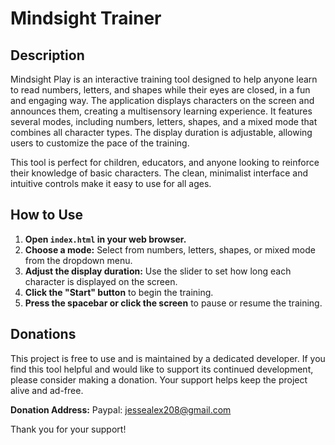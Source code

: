 # Mindsight Trainer

## Description

Mindsight Play is an interactive training tool designed to help anyone learn to read numbers, letters, and shapes while their eyes are closed, in a fun and engaging way. The application displays characters on the screen and announces them, creating a multisensory learning experience. It features several modes, including numbers, letters, shapes, and a mixed mode that combines all character types. The display duration is adjustable, allowing users to customize the pace of the training.

This tool is perfect for children, educators, and anyone looking to reinforce their knowledge of basic characters. The clean, minimalist interface and intuitive controls make it easy to use for all ages.

## How to Use

1.  **Open `index.html` in your web browser.**
2.  **Choose a mode:** Select from numbers, letters, shapes, or mixed mode from the dropdown menu.
3.  **Adjust the display duration:** Use the slider to set how long each character is displayed on the screen.
4.  **Click the "Start" button** to begin the training.
5.  **Press the spacebar or click the screen** to pause or resume the training.

## Donations

This project is free to use and is maintained by a dedicated developer. If you find this tool helpful and would like to support its continued development, please consider making a donation. Your support helps keep the project alive and ad-free.

**Donation Address:** Paypal: jessealex208@gmail.com

Thank you for your support!
